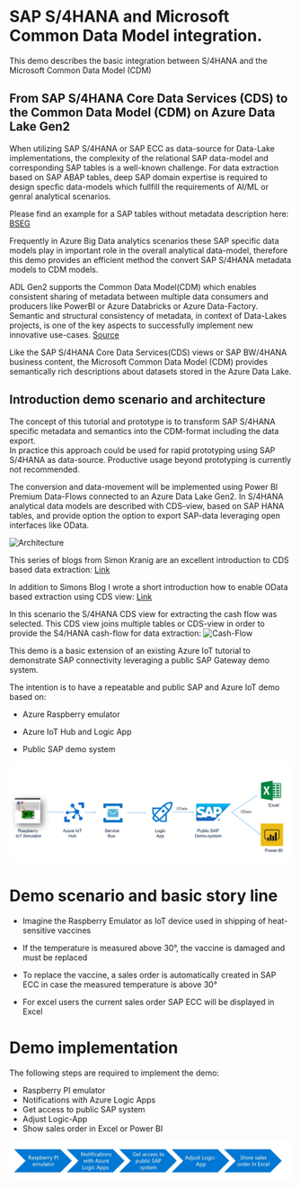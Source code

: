 # SAP S/4HANA and Microsoft Common Data Model integration.
This demo describes the basic integration between S/4HANA and the Microsoft Common Data Model (CDM)


## From SAP S/4HANA Core Data Services (CDS) to the Common Data Model (CDM) on Azure Data Lake Gen2 
When utilizing SAP S/4HANA or SAP ECC as data-source for Data-Lake implementations, the complexity of the relational SAP data-model and corresponding SAP tables is a well-known challenge. 
For data extraction based on SAP ABAP tables, deep SAP domain expertise is required to design specfic data-models which fullfill the requirements of AI/ML or genral analytical scenarios. 

Please find an example for a SAP tables without metadata description here: [BSEG](https://www.se80.co.uk/saptables/b/bseg/bseg.htm)

Frequently in Azure Big Data analytics scenarios these SAP specific data models play in important role in the overall analytical data-model, therefore this demo provides an efficient method the convert SAP S/4HANA metadata models to CDM models. 

ADL Gen2 supports the Common Data Model(CDM) which enables consistent sharing of metadata between multiple data consumers and producers like PowerBI or Azure Databricks or Azure Data-Factory. Semantic and structural consistency of metadata, in context of Data-Lakes projects, is one of the key aspects to successfully implement new innovative use-cases. [Source](https://docs.microsoft.com/en-us/common-data-model/data-lake)

Like the SAP S/4HANA Core Data Services(CDS) views or SAP BW/4HANA business content, the Microsoft Common Data Model (CDM) provides semantically rich descriptions about datasets stored in the Azure Data Lake.

## Introduction demo scenario and architecture 

The concept of this tutorial and prototype is to transform SAP S/4HANA specific metadata and semantics into the CDM-format including the data export.  
In practice this approach could be used for rapid prototyping using SAP S/4HANA as data-source. Productive usage beyond prototyping is currently not recommended. 

The conversion and data-movement will be implemented using Power BI Premium Data-Flows connected to an Azure Data Lake Gen2.
In S/4HANA analytical data models are described with CDS-view, based on SAP HANA tables, and provide option the option to export SAP-data leveraging open interfaces like OData. 

![Architecture](https://github.com/ROBROICH/SAP_AND_COMMON_DATA_MODEL_DEMO/blob/master/SCENARIO_ARCHITECTURE.png)

This series of blogs from Simon Kranig are an excellent introduction to CDS based data extraction: [Link](https://blogs.sap.com/2019/12/13/cds-based-data-extraction-part-i-overview/)

In addition to Simons Blog I wrote a short introduction how to enable OData based extraction using CDS view:
[Link](https://github.com/ROBROICH/SAP_ODP_ODATA_CLIENT)

In this scenario the S/4HANA CDS view for extracting the cash flow was selected. This CDS view joins multiple tables or CDS-view in order to provide the S4/HANA cash-flow for data extraction:
![Cash-Flow](https://github.com/ROBROICH/SAP_AND_COMMON_DATA_MODEL_DEMO/blob/master/CDS_VIEW_CASHFLOW.png)






















This demo is a basic extension of an existing Azure IoT tutorial to demonstrate SAP connectivity leveraging a public SAP Gateway demo system. 

The intention is to have a repeatable and public SAP and Azure IoT demo based on:

* Azure Raspberry emulator

* Azure IoT Hub and Logic App

* Public SAP demo system 

![Demo high level overview](https://github.com/ROBROICH/REPO1/blob/master/images/DEMO_ARCHITECTURE.jpg)

# Demo scenario and basic story line 

* Imagine the Raspberry Emulator as IoT device used in shipping of heat-sensitive vaccines

* If the temperature is measured above 30°, the vaccine is damaged and must be replaced  

* To replace the vaccine, a sales order is automatically created in SAP ECC in case the measured temperature is above 30° 

* For excel users the current sales order SAP ECC will be displayed in Excel 

# Demo implementation

The following steps are required to implement the demo:

* Raspberry PI emulator
* Notifications with Azure Logic Apps
* Get access to public SAP system
* Adjust Logic-App
* Show sales order in Excel or Power BI

![Demo flow](https://github.com/ROBROICH/REPO1/blob/master/images/DEMO_FLOW.jpg)


